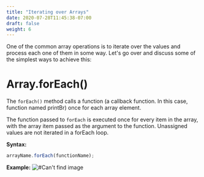 ```yaml
---
title: "Iterating over Arrays"
date: 2020-07-28T11:45:38-07:00
draft: false
weight: 6
---
```



One of the common array operations is to iterate over the values and process each one of them in some way. Let's go over and discuss some of the simplest ways to achieve this:


# Array.forEach()
The `forEach()` method calls a function (a callback function. In this case, function named printBr) once for each array element.

The function passed to `forEach` is executed once for every item in the array, with the array item passed as the argument to the function. Unassigned values are not iterated in a forEach loop.

**Syntax:**
```javascript
arrayName.forEach(functionName);
```

<b>Example:</b>
![#Can't find image](../../img/arrayiterations/foreach.png)

